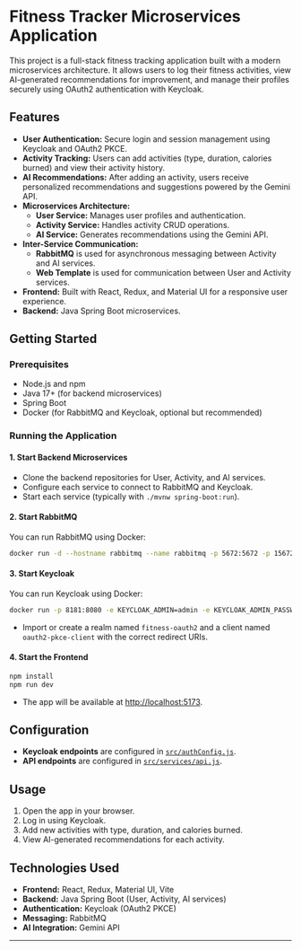 # Fitness Tracker Microservices Application

This project is a full-stack fitness tracking application built with a modern microservices architecture. It allows users to log their fitness activities, view AI-generated recommendations for improvement, and manage their profiles securely using OAuth2 authentication with Keycloak.

## Features

- **User Authentication:** Secure login and session management using Keycloak and OAuth2 PKCE.
- **Activity Tracking:** Users can add activities (type, duration, calories burned) and view their activity history.
- **AI Recommendations:** After adding an activity, users receive personalized recommendations and suggestions powered by the Gemini API.
- **Microservices Architecture:** 
  - **User Service:** Manages user profiles and authentication.
  - **Activity Service:** Handles activity CRUD operations.
  - **AI Service:** Generates recommendations using the Gemini API.
- **Inter-Service Communication:** 
  - **RabbitMQ** is used for asynchronous messaging between Activity and AI services.
  - **Web Template** is used for communication between User and Activity services.
- **Frontend:** Built with React, Redux, and Material UI for a responsive user experience.
- **Backend:** Java Spring Boot microservices.



## Getting Started

### Prerequisites

- Node.js and npm
- Java 17+ (for backend microservices)
- Spring Boot
- Docker (for RabbitMQ and Keycloak, optional but recommended)

### Running the Application

#### 1. Start Backend Microservices

- Clone the backend repositories for User, Activity, and AI services.
- Configure each service to connect to RabbitMQ and Keycloak.
- Start each service (typically with `./mvnw spring-boot:run`).

#### 2. Start RabbitMQ

You can run RabbitMQ using Docker:

```sh
docker run -d --hostname rabbitmq --name rabbitmq -p 5672:5672 -p 15672:15672 rabbitmq:3-management
```

#### 3. Start Keycloak

You can run Keycloak using Docker:

```sh
docker run -p 8181:8080 -e KEYCLOAK_ADMIN=admin -e KEYCLOAK_ADMIN_PASSWORD=admin quay.io/keycloak/keycloak:24.0.1 start-dev
```

- Import or create a realm named `fitness-oauth2` and a client named `oauth2-pkce-client` with the correct redirect URIs.

#### 4. Start the Frontend

```sh
npm install
npm run dev
```

- The app will be available at [http://localhost:5173](http://localhost:5173).

## Configuration

- **Keycloak endpoints** are configured in [`src/authConfig.js`](src/authConfig.js).
- **API endpoints** are configured in [`src/services/api.js`](src/services/api.js).

## Usage

1. Open the app in your browser.
2. Log in using Keycloak.
3. Add new activities with type, duration, and calories burned.
4. View AI-generated recommendations for each activity.

## Technologies Used

- **Frontend:** React, Redux, Material UI, Vite
- **Backend:** Java Spring Boot (User, Activity, AI services)
- **Authentication:** Keycloak (OAuth2 PKCE)
- **Messaging:** RabbitMQ
- **AI Integration:** Gemini API

---
